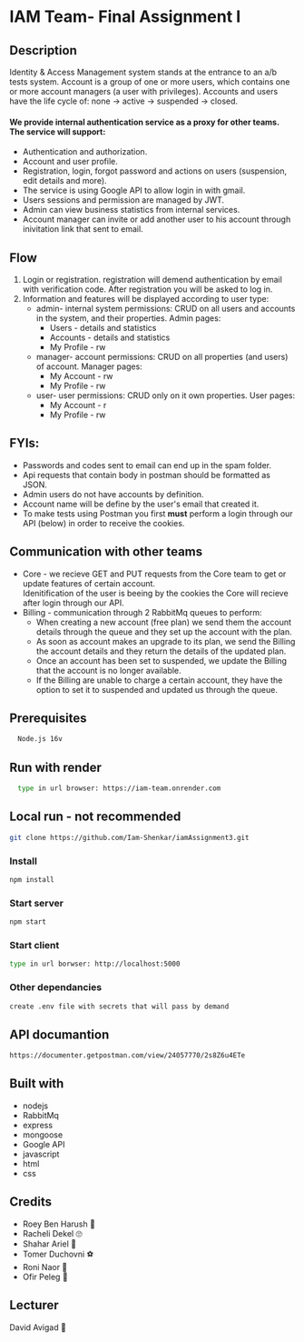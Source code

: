 # IAM Team- Final Assignment I

## Description
Identity & Access Management system stands at the entrance to an a/b tests system.
Account is a group of one or more users, which contains one or more account managers (a user with privileges).
Accounts and users have the life cycle of: none → active → suspended → closed.

#### We provide internal authentication service as a proxy for other teams. The service will support:
* Authentication and authorization.
* Account and user profile.
* Registration, login, forgot password and actions on users (suspension, edit details and more).
* The service is using Google API to allow login in with gmail.
* Users sessions and permission are managed by JWT.
* Admin can view business statistics from internal services.
* Account manager can invite or add another user to his account through inivitation link that sent to email.

## Flow
1.  Login or registration.
    registration will demend authentication by email with verification code.
    After registration you will be asked to log in.
2.  Information and features will be displayed according to user type:
    * admin- internal system permissions: CRUD on all users and accounts in the system, and their properties. Admin pages: 
      - Users - details and statistics 
      - Accounts - details and statistics
      - My Profile - rw
    * manager- account permissions: CRUD on all properties (and users) of account. Manager pages:
      - My Account - rw
      - My Profile - rw
    * user- user permissions: CRUD only on it own properties. User pages:
      - My Account - r
      - My Profile - rw

## FYIs:
* Passwords and codes sent to email can end up in the spam folder.
* Api requests that contain body in postman should be formatted as JSON.
* Admin users do not have accounts by definition.
* Account name will be define by the user's email that created it.
* To make tests using Postman you first **must** perform a login through our API (below) in order to receive the cookies.

## Communication with other teams
* Core - we recieve GET and PUT requests from the Core team to get or update features of certain account. <br>Idenitification of the user is beeing by the cookies the Core will recieve after login through our API.
* Billing - communication through 2 RabbitMq queues to perform: 
    - When creating a new account (free plan) we send them the account details through the queue and they set up the account with the plan.
    - As soon as account makes an upgrade to its plan, we send the Billing the account details and they return the details of the updated plan.
    - Once an account has been set to suspended, we update the Billing that the account is no longer available.
    - If the Billing are unable to charge a certain account, they have the option to set it to suspended and updated us through the queue.
## Prerequisites
```bash
  Node.js 16v
```
## Run with render
```bash
  type in url browser: https://iam-team.onrender.com
```
## Local run - not recommended
```bash
git clone https://github.com/Iam-Shenkar/iamAssignment3.git
```
### Install
```bash
npm install
```
### Start server
```bash
npm start
```
### Start client
```bash
type in url borwser: http://localhost:5000 
```
### Other dependancies
```bash
create .env file with secrets that will pass by demand 
```
## API documantion
```bash
https://documenter.getpostman.com/view/24057770/2s8Z6u4ETe
```
## Built with
* nodejs
* RabbitMq
* express
* mongoose
* Google API
* javascript
* html
* css

## Credits
* Roey Ben Harush :ring:
* Racheli Dekel :roll_eyes:
* Shahar Ariel :guitar:
* Tomer Duchovni 	:soccer:
* Roni Naor :socks:
* Ofir Peleg :tomato:

## Lecturer
David Avigad :lollipop:
